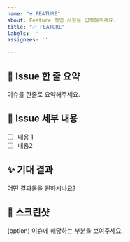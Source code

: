 ```yaml
---
name: "⚒️ FEATURE"
about: Feature 작업 사항을 입력해주세요.
title: "✅ FEATURE"
labels: ''
assignees: ''

---
```


## 🚅 Issue 한 줄 요약

이슈를 한줄로 요약해주세요.

## 🤷 Issue 세부 내용
- [ ] 내용 1
- [ ] 내용2

## ✨ 기대 결과

어떤 결과물을 원하시나요?

## 📸 스크린샷
(option) 이슈에 해당하는 부분을 보여주세요.
